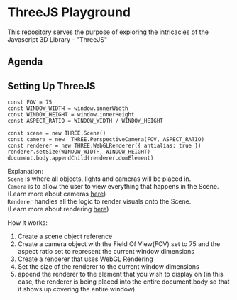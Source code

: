 # ThreeJS Playground
This repository serves the purpose of exploring the intricacies of the Javascript 3D Library - "ThreeJS"

## Agenda

## Setting Up ThreeJS
```
const FOV = 75
const WINDOW_WIDTH = window.innerWidth
const WINDOW_HEIGHT = window.innerHeight
const ASPECT_RATIO = WINDOW_WIDTH / WINDOW_HEIGHT

const scene = new THREE.Scene()
const camera = new  THREE.PerspectiveCamera(FOV, ASPECT_RATIO)
const renderer = new THREE.WebGLRenderer({ antialias: true })
renderer.setSize(WINDOW_WIDTH, WINDOW_HEIGHT)
document.body.appendChild(renderer.domElement)

```

Explanation:<br>
```Scene``` is where all objects, lights and cameras will be placed in.<br>
```Camera``` is to allow the user to view everything that happens in the Scene.<br>
(Learn more about cameras [here](https://threejs.org/docs/#api/en/cameras/PerspectiveCamera))<br>
```Renderer``` handles all the logic to render visuals onto the Scene.<br>
(Learn more about rendering [here](https://threejs.org/docs/#api/en/renderers/WebGLRenderer))<br>

How it works:<br>
1. Create a scene object reference
2. Create a camera object with the Field Of View(FOV) set to 75 and the aspect ratio set to represent the current window dimensions
3. Create a renderer that uses WebGL Rendering
4. Set the size of the renderer to the current window dimensions
5. append the renderer to the element that you wish to display on (in this case, the renderer is being placed into the entire document.body so that it shows up covering the entire window)
